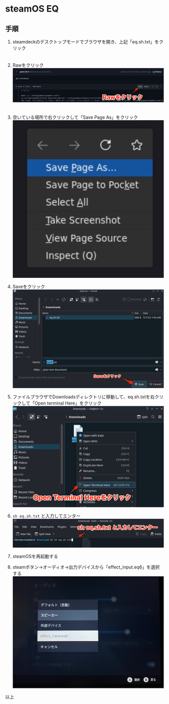 # steamOS EQ
## 手順  
  
1. steamdeckのデスクトップモードでブラウザを開き、上記「eq.sh.txt」をクリック  
　　
2. Rawをクリック  
![s1-2](/asset/s1-2.png)  
　　
3. 空いている場所で右クリックして「Save Page As」をクリック  
![s2](/asset/s2.png)  
  
4. Saveをクリック  
![s3-2](/asset/s3-2.png)  
  
5. ファイルブラウザでDownloadsディレクトリに移動して、eq.sh.txtを右クリックして「Open terminal Here」をクリック  
![s4-2](/asset/s4-2.png)  
  
6. `sh eq.sh.txt` と入力してエンター
![s5-2](/asset/s5-2.png)  
  
7. steamOSを再起動する  
  
8. steamボタン→オーディオ→出力デバイスから「effect_input.eq6」を選択する  
![s6](/asset/s6.jpg)  
  
  以上
